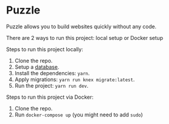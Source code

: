 # Puzzle

Puzzle allows you to build websites quickly without any code.

There are 2 ways to run this project: local setup or Docker setup

Steps to run this project locally:

1. Clone the repo.
2. Setup a [database](docs/databases.md).
3. Install the dependencies: `yarn`.
4. Apply migrations: `yarn run knex migrate:latest`.
5. Run the project: `yarn run dev`.

Steps to run this project via Docker:

1. Clone the repo.
2. Run ```docker-compose up``` (you might need to add `sudo`)

